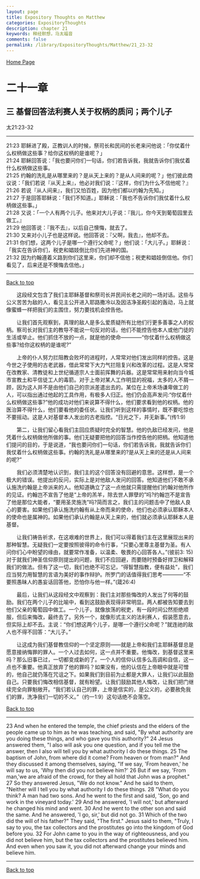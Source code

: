 ```yaml
---
layout: page
title: Expository Thoughts on Matthew
categories: ExpositoryThoughts
description: chapter 21
keywords: 释经默想，马太福音
comments: false
permalink: /library/ExpositoryThoughts/Matthew/21_23-32
---
```

[ Home Page ]({{site.baseurl}}/index) <br>

<a name="0"></a>
# 二十一章 

## 三 基督回答法利赛人关于权柄的质问；两个儿子

太21:23-32

***

21:23 耶稣进了殿，正教训人的时候，祭司长和民间的长老来问他说：「你仗着什么权柄做这些事？给你这权柄的是谁呢？」<br>
21:24 耶稣回答说：「我也要问你们一句话，你们若告诉我，我就告诉你们我仗着什么权柄做这些事。<br>
21:25 约翰的洗礼是从哪里来的？是从天上来的？是从人间来的呢？」他们彼此商议说：「我们若说『从天上来』，他必对我们说：『这样，你们为什么不信他呢？』<br>
21:26 若说『从人间来』，我们又怕百姓，因为他们都以约翰为先知。」<br>
21:27 于是回答耶稣说：「我们不知道。」耶稣说：「我也不告诉你们我仗着什么权柄做这些事。」<br>
21:28 又说：「一个人有两个儿子。他来对大儿子说：『我儿，你今天到葡萄园里去做工。』<br>
21:29 他回答说：『我不去』，以后自己懊悔，就去了。<br>
21:30 又来对小儿子也是这样说。他回答说：『父啊，我去』，他却不去。<br>
21:31 你们想，这两个儿子是哪一个遵行父命呢？」他们说：「大儿子。」耶稣说：「我实在告诉你们，税吏和娼妓倒比你们先进神的国。<br>
21:32 因为约翰遵着义路到你们这里来，你们却不信他；税吏和娼妓倒信他。你们看见了，后来还是不懊悔去信他。」<br>

***

[Back to top](#0)

&emsp;&emsp;这段经文包含了我们主耶稣基督和祭司长并民间长老之间的一场对话。这些与公义苦苦为敌的人，看见主公开进入耶路撒冷以及因洁净圣殿引起的轰动，马上就像蜜蜂一样把我们的主围住，努力要找机会控告他。

&emsp;&emsp;让我们首先观察到，真理的敌人是多么爱质疑所有比他们行更多善事之人的权柄。察司长对我们主的教导不能说一句反对的话，他们不能控告他本人或他门徒的生活或举止。他们抓住不放的一点，就是他的使命————“你仗着什么权柄做这些事?给你这权柄的是谁呢?”

&emsp;&emsp;上帝的仆人努力拦阻教会败坏的进程时，人常常对他们发出同样的控告。这是今世之子使用的古老武器，借此常常下大力气拦阻复兴和改革的过程。这是人常常在改教家、清教徒和上世纪循道宗人士面前挥舞的兵器。这是常常用来射向当今城市宣教土和平信徒工人的毒箭。对于上帝对某人工作明显的祝福，太多的人不屑一顾，因为这人并不是由他们自己的宗派差遣出去的。某位在上帝禾场谦卑做工的人，可以指出通过他起的工具作用，有极多人归正。他们仍会高声发问:“你仗着什么权柄做这些事?”他的成功对他们来说算不得什么，他们要求看到他的权柄。他的医治算不得什么，他们要看他的委任状。让我们听到这样的事情时，既不要吃惊也不要摇动。这是人对基督本人发出的古老指控。“日光之下，并无新事。”(传1:9)

&emsp;&emsp;第二，让我们留心看我们主回应质疑时完全的智慧。他的仇敌已经发问，他是凭着什么权柄做他所做的事。他们无疑要把他的回答当作控告他的把柄。他知道他们提问的目的，于是说道，“我也要问你们一句话，你们若告诉我，我就告诉你们我仗着什么权柄做这些事。约翰的洗礼是从哪里来的?是从天上来的还是从人间来的呢?”

&emsp;&emsp;我们必须清楚地认识到，我们主的这个回答没有回避的意思。这样想，是一个极大的错误。他提出的反问，实际上是对他敌人发问的回答。他知道他们不敢不承认施洗约翰是上帝派来的人。他知道确立了这一点他就只需提醒他们约翰对他所作的见证。约翰岂不宣告了他是“上帝的羔羊，除去世人罪孽的”吗?约翰岂不是宣告了他是那位大能者，“要用圣灵施洗”吗?简而言之，我们主的问题击中了他敌人良心的要害。如果他们承认施洗约翰有从上帝而来的使命，他们也必须承认耶稣本人的使命也是属神的。如果他们承认约翰是从天上来的，他们就必须承认耶稣本人是基督。

&emsp;&emsp;让我们祷告祈求，在这艰难的世界上，我们可以得着我们主在这里展现出来的那种智慧。无疑我们一定要按照彼得的命令行事，“只要心里尊主基督为圣。有人问你们心中盼望的缘由，就要常作准备，以温柔、敬畏的心回答各人。”(彼前3: 15)对于就我们神圣信仰原则提出的问题，我们不应回避，而要随时预备好捍卫和解释我们的做法。但有了这一切，我们也绝不可忘记，“得智慧指教，便有益处”，我们应当努力用智慧的言语为美好的事作辩护。所罗门的话值得我们思考————“不要照愚昧人的愚妄话回答他，恐怕你与他一样。”(箴26:4)

&emsp;&emsp;最后，让我们从这段经文中观察到：我们主对那些悔改的人发出了何等的鼓励。我们在两个儿子的比喻中，看到这鼓励表现得非常明显。两人都被告知要去到他们父亲的葡萄园中做工。一个儿子，就像放荡的税吏，有一段时间公然拒绝顺服，但后来悔改，最终去了。另外一个，就像形式主义的法利赛人，假装愿意去，但实际上却不去。主说：“你们想这两个儿子，是哪一个遵行父命呢？”就连祂的敌人也不得不回答：“大儿子。”

&emsp;&emsp;让这成为我们基督教信仰的一个坚定原则——就是上帝和我们主耶稣基督总是愿意接纳悔罪的罪人。一个人过去如何，这一点并不重要。他悔改，到基督这里来吗？那么旧事已过，一切都变成新的了。一个人的信仰认信多么高调和自信，这一点也不重要。他真正放弃了他的罪吗？如果没有，他的认信在上帝眼中就是可憎的，他自己就仍落在咒诅之下。如果我们到目前为止都是大罪人，让我们以此鼓励自己。只要我们悔改相信基督，就有盼望。让我们鼓励其他人悔改，让我们把门继续完全向罪魁敞开。“我们若认自己的罪，上帝是信实的，是公义的，必要赦免我们的罪，洗净我们一切的不义。”（约一1:9）这句话绝不会落空。

[Back to top](#0)

***

23 And when he entered the temple, the chief priests and the elders of the people came up to him as he was teaching, and said, "By what authority are you doing these things, and who gave you this authority?" 24 Jesus answered them, "I also will ask you one question, and if you tell me the answer, then I also will tell you by what authority I do these things. 25 The baptism of John, from where did it come? From heaven or from man?" And they discussed it among themselves, saying, "If we say, 'From heaven,' he will say to us, 'Why then did you not believe him?' 26 But if we say, 'From man,'we are afraid of the crowd, for they all hold that John was a prophet." 27 So they answered Jesus, "We do not know." And he said to them, "Neither will I tell you by what authority I do these things. 28 "What do you think? A man had two sons. And he went to the first and said, 'Son, go and work in the vineyard today.' 29 And he answered, 'I will not,' but afterward he changed his mind and went. 30 And he went to the other son and said the same. And he answered, 'I go, sir,' but did not go. 31 Which of the two did the will of his father?" They said, "The first." Jesus said to them, "Truly, I say to you, the tax collectors and the prostitutes go into the kingdom of God before you. 32 For John came to you in the way of righteousness, and you did not believe him, but the tax collectors and the prostitutes believed him. And even when you saw it, you did not afterward change your minds and believe him.

***

[Back to top](#0)
